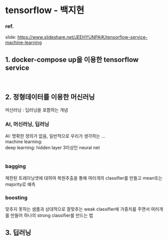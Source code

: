 # tensorflow - 백지현
### ref.
slide: <https://www.slideshare.net/JEEHYUNPAIK/tensorflow-service-machine-learning>
 
## 1. docker-compose up을 이용한 tensorflow service
 
## 2. 정형데이터를 이용한 머신러닝
머신러닝 : 딥러닝을 포함하는 개념
### AI, 머신러닝, 딥러닝
AI: 명확한 정의가 없음, 일반적으로 우리가 생각하는 ...  
machine learning:   
deep learning: hidden layer 3이상인 neural net  
 
 
### bagging
제한된 트레이닝셋에 대하여 복원추출을 통해 여러개의 classifier를 만들고 mean또는 majority로 예측
 
### boosting
맞추지 못하는 샘플과 상대적으로 잘맞추는 weak classifier에 가중치를 주면서 여러개를 만들어 하나의 strong classifier를 만드는 법



## 3. 딥러닝